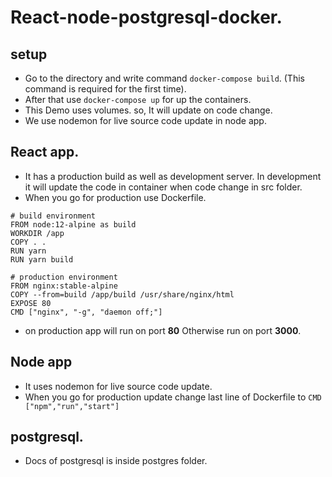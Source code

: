 # React-node-postgresql-docker.

## setup
 * Go to the directory and write command `docker-compose build`. (This command is required for the first time).
 * After that use `docker-compose up` for up the containers.
 * This Demo uses volumes. so, It will update on code change.
 * We use nodemon for live source code update in node app.

 ## React app.
 * It has a production build as well as development server. In development it will update the code in container when code change in src folder.
 * When you go for production use Dockerfile.
 ```
 # build environment
FROM node:12-alpine as build
WORKDIR /app
COPY . .
RUN yarn
RUN yarn build

# production environment
FROM nginx:stable-alpine
COPY --from=build /app/build /usr/share/nginx/html
EXPOSE 80
CMD ["nginx", "-g", "daemon off;"]
```
* on production app will run on port **80** Otherwise run on port **3000**.

## Node app

* It uses nodemon for live source code update.
* When you go for production update change last line of Dockerfile to
`CMD ["npm","run","start"]`

## postgresql.

* Docs of postgresql is inside postgres folder.